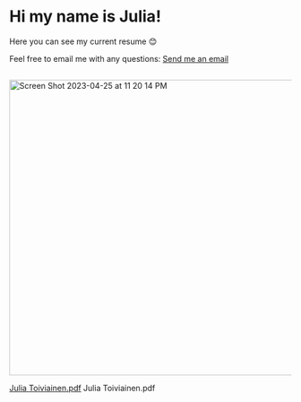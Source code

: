 # Hi my name is Julia!
Here you can see my current resume :blush:

Feel free to email me with any questions:
<a href="mailto:julia.toiviainen@gmail.com">Send me an email</a>
##

<img width="527" alt="Screen Shot 2023-04-25 at 11 20 14 PM" src="https://user-images.githubusercontent.com/63372623/234476707-55aa8f5c-e436-4024-a3da-8d8431cddf01.png">

[Julia Toiviainen.pdf](https://github.com/JuliaToiviainen/Resume/files/11329219/Julia&nbsp;Toiviainen.pdf)
Julia Toiviainen.pdf
